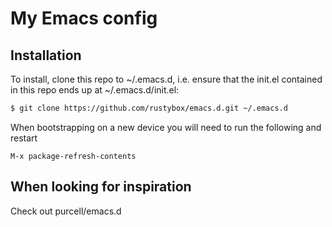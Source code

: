 # My Emacs config

## Installation

To install, clone this repo to ~/.emacs.d, i.e. ensure that the init.el contained in this repo ends up at ~/.emacs.d/init.el:

```bash
$ git clone https://github.com/rustybox/emacs.d.git ~/.emacs.d
```
When bootstrapping on a new device you will need to run the following and restart

```
M-x package-refresh-contents
```

## When looking for inspiration

Check out purcell/emacs.d
